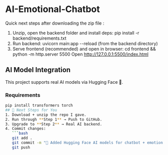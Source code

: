 # AI-Emotional-Chatbot
Quick next steps after downloading the zip file :
1. Unzip, open the backend folder and install deps:
   pip install -r backend/requirements.txt
2. Run backend:
   uvicorn main:app --reload (from the backend directory)
3. Serve frontend (recommended) and open in browser:
   cd frontend && python -m http.server 5500
   Open http://127.0.0.1:5500/index.html
## AI Model Integration
This project supports real AI models via Hugging Face 🤗.
### Requirements
```bash
pip install transformers torch
## 🚀 Next Steps for You
1. Download + unzip the repo I gave.  
2. Run through **Step 1** → Push to GitHub.  
3. Upgrade to **Step 2** → Real AI backend.  
4. Commit changes:  
   ```bash
   git add .
   git commit -m "🤖 Added Hugging Face AI models for chatbot + emotion detection"
   git push
